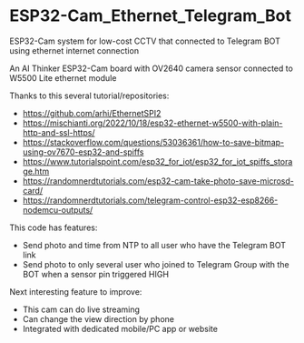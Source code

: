 # ESP32-Cam_Ethernet_Telegram_Bot
ESP32-Cam system for low-cost CCTV that connected to Telegram BOT using ethernet internet connection

An AI Thinker ESP32-Cam board with OV2640 camera sensor connected to W5500 Lite ethernet module

Thanks to this several tutorial/repositories:
- https://github.com/arhi/EthernetSPI2
- https://mischianti.org/2022/10/18/esp32-ethernet-w5500-with-plain-http-and-ssl-https/
- https://stackoverflow.com/questions/53036361/how-to-save-bitmap-using-ov7670-esp32-and-spiffs
- https://www.tutorialspoint.com/esp32_for_iot/esp32_for_iot_spiffs_storage.htm
- https://randomnerdtutorials.com/esp32-cam-take-photo-save-microsd-card/
- https://randomnerdtutorials.com/telegram-control-esp32-esp8266-nodemcu-outputs/

This code has features:
- Send photo and time from NTP to all user who have the Telegram BOT link
- Send photo to only several user who joined to Telegram Group with the BOT when a sensor pin triggered HIGH


Next interesting feature to improve:
- This cam can do live streaming
- Can change the view direction by phone
- Integrated with dedicated mobile/PC app or website
